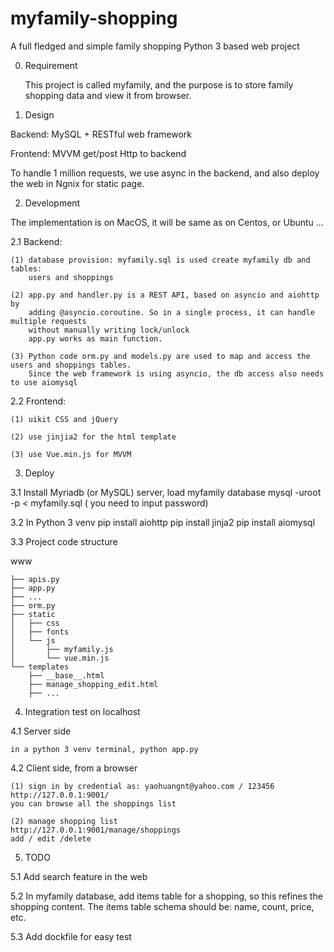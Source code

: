 myfamily-shopping
======================

A full fledged and simple family shopping Python 3 based web project

0. Requirement

    This project is called myfamily, and the purpose is to store family shopping data and view it
    from browser.


1. Design

Backend:  MySQL + RESTful web framework

Frontend: MVVM get/post Http to backend

To handle 1 million requests, we use async in the backend, and also deploy the web in Ngnix
for static page.

2. Development

The implementation is on MacOS, it will be same as on Centos, or Ubuntu ...

2.1 Backend:

    (1) database provision: myfamily.sql is used create myfamily db and tables:
        users and shoppings

    (2) app.py and handler.py is a REST API, based on asyncio and aiohttp by
        adding @asyncio.coroutine. So in a single process, it can handle multiple requests
        without manually writing lock/unlock
        app.py works as main function.

    (3) Python code orm.py and models.py are used to map and access the users and shoppings tables.
        Since the web framework is using asyncio, the db access also needs to use aiomysql

2.2 Frontend:

    (1) uikit CSS and jQuery

    (2) use jinjia2 for the html template

    (3) use Vue.min.js for MVVM


3. Deploy

3.1 Install Myriadb (or MySQL) server, load myfamily database
    mysql -uroot -p < myfamily.sql
( you need to input password)

3.2 In Python 3 venv
    pip install aiohttp
    pip install jinja2
    pip install aiomysql

3.3 Project code structure

www

    ├── apis.py
    ├── app.py
    ├── ...
    ├── orm.py
    ├── static
    │   ├── css
    │   ├── fonts
    │   └── js
    │       ├── myfamily.js
    │       └── vue.min.js
    └── templates
        ├── __base__.html
        ├── manage_shopping_edit.html
        ├── ...



4. Integration test on localhost

4.1 Server side

    in a python 3 venv terminal, python app.py

4.2 Client side, from a browser

    (1) sign in by credential as: yaohuangnt@yahoo.com / 123456
    http://127.0.0.1:9001/
    you can browse all the shoppings list

    (2) manage shopping list
    http://127.0.0.1:9001/manage/shoppings
    add / edit /delete


5. TODO

5.1 Add search feature in the web

5.2 In myfamily database, add items table for a shopping, so this refines the 
    shopping content. The items table schema should be: name, count, price, etc.
    
5.3 Add dockfile for easy test


